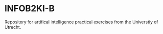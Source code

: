 INFOB2KI-B
==========

Repository for artifical intelligence practical exercises from the Universtiy of Utrecht.
